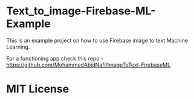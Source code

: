 # Text_to_image-Firebase-ML-Example

This is an example project on how to use Firebase image to text Machine Learning.

For a functioning app check this repo - https://github.com/MohammedAbidNafi/ImageToText-FirebaseML

# MIT License

 
